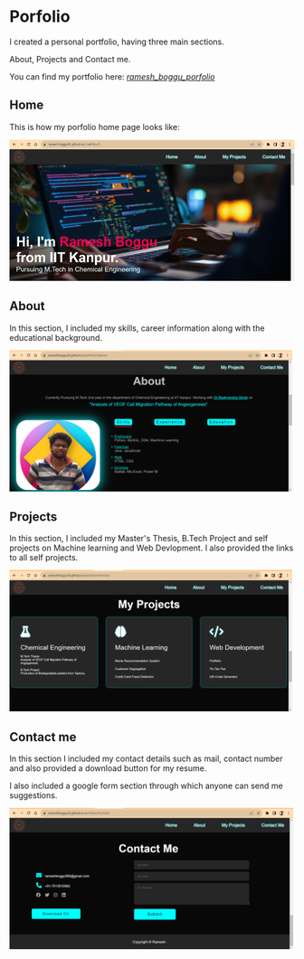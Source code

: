 
# Porfolio 
I created a personal portfolio, having three main sections.

About, Projects and Contact me.

You can find my portfolio here:
[_ramesh_boggu_porfolio_](https://rameshboggu36.github.io/portfolio/)

## Home 
This is how my porfolio home page looks like: 

<img src="images/home.png" height='250'>


## About

In this section, I included my skills, career information along with the educational background.

<img src="images/about.png" height='250'>

## Projects

In this section, I included my Master's Thesis, B.Tech Project and self projects on Machine learning and Web Devlopment.
I also provided the links to all self projects.

<img src="images/projects.png" height='250'>

## Contact me

In this section I included my contact details such as mail, contact number and also provided a download button for my resume. 

I also included a google form section through which anyone can send me suggestions. 

<img src="images/contact.png" height='250'>


